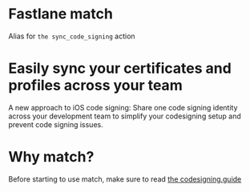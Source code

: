 # Fastlane match

Alias for ```the sync_code_signing``` action

# Easily sync your certificates and profiles across your team

A new approach to iOS code signing: Share one code signing identity across your development team to simplify your codesigning setup and prevent code signing issues.

# Why match?

Before starting to use match, make sure to read [the codesigning.guide](https://codesigning.guide/)
